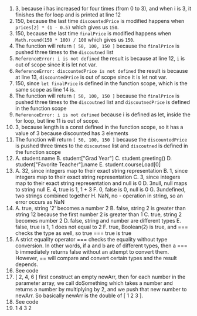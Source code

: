 1. 3, because i has increased for four times (from 0 to 3), and when i is 3, it finishes the for loop and is printed at line 12
2. 150, because the last time `discountedPrice` is modified happens when `prices[2] * (1 - 0.5)` which gives us `150`.
3. 150, because the last time `finalPrice` is modified happens when `Math.round(150 * 100) / 100` which gives us `150`.
4. The function will return `[ 50, 100, 150 ]` because the `finalPrice` is pushed three times to the `discoutned` list
5. `ReferenceError: i is not defined` the result is because at line 12, `i` is out of scope since it is let not var.
6. `ReferenceError: discountedPrice is not defined` the result is because at line 13, `discountedPrice` is out of scope since it is let not var.
7. 150, since `let finalPrice` is defined in the function scope, which is the same scope as line 14 is.
8. The function will return `[ 50, 100, 150 ]` because the `finalPrice` is pushed three times to the `discoutned` list and  `discoutnedPrice` is defined in the function scope
9. `ReferenceError: i is not defined` because i is defined as let, inside the for loop, but line 11 is out of scope.
10. 3, because length is a const defined in the function scope, so it has a value of 3 because discounted has 3 elements
11. The function will return `[ 50, 100, 150 ]` because the `discountedPrice` is pushed three times to the `discoutned` list and  `discoutned` is defined in the function scope
12. A. student.name
    B. student["Grad Year"]
    C. student.greeting()
    D. student["Favorite Teacher"].name
    E. student.courseLoad[0]
13. A. 32, since integers map to their exact string representation
    B. 1, since integers map to their exact string representation
    C. 3, since integers map to their exact string representation and null is 0
    D. 3null, null maps to string null
    E. 4, true is 1, 1 + 3
    F. 0, false is 0, null is 0
    G. 3undefined, two strings combined together
    H. NaN, no - operation in string, so an error occurs as NaN
14. A. true,  string '2' becomes a number 2
    B. false, string 2 is greater than string 12 because the first number 2 is greater than 1
    C. true, string 2 becomes number 2
    D. false, string and number are different types
    E. false, true is 1, 1 does not equal to 2
    F. true, Boolean(2) is true, and === checks the type as well, so true === true is true
15. A strict equality operator === checks the equality without type conversion. In other words, if a and b are of different types, then a === b immediately returns false without an attempt to convert them. However, == will compare and convert certain types and the result depends. 
16. See code
17. [ 2, 4, 6 ] first construct an empty newArr, then for each number in the parameter array, we call doSomething which takes a number and returns a number by multiplying by 2, and we push that new number to newArr. So basically newArr is the double of [ 1 2 3 ].
18. See code
19. 1 4 3 2